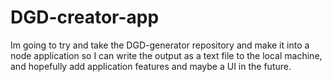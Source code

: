 # DGD-creator-app
Im going to try and take the DGD-generator repository and make it into a node application so I can write the output as a text file to the local machine, and hopefully add application features and maybe a UI in the future.
